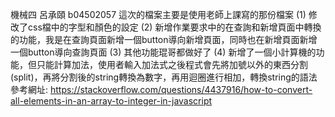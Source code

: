 機械四 呂承頤 b04502057
這次的檔案主要是使用老師上課寫的那份檔案
(1)	修改了css檔中的字型和顏色的設定
(2)	新增作業要求中的在查詢和新增頁面中轉換的功能，我是在查詢頁面新增一個button導向新增頁面，同時也在新增頁面新增一個button導向查詢頁面
(3)	其他功能琨哥都做好了
(4)	新增了一個小計算機的功能，但只能計算加法，使用者輸入加法式之後程式會先將加號以外的東西分割(split)，再將分割後的string轉換為數字，再用迴圈進行相加，轉換string的語法參考網址: https://stackoverflow.com/questions/4437916/how-to-convert-all-elements-in-an-array-to-integer-in-javascript
